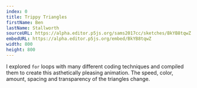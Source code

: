 ```yaml
---
index: 0
title: Trippy Triangles
firstName: Ben
lastName: Stallworth
sourceURL: https://alpha.editor.p5js.org/sams2017cc/sketches/BkYB8tqwZ
embedURL: https://alpha.editor.p5js.org/embed/BkYB8tqwZ
width: 800
height: 800
---
```


I explored <code>for</code> loops with many different coding techniques and
compiled them to create this asthetically pleasing animation. The speed,
color, amount, spacing and transparency of the triangles change.
